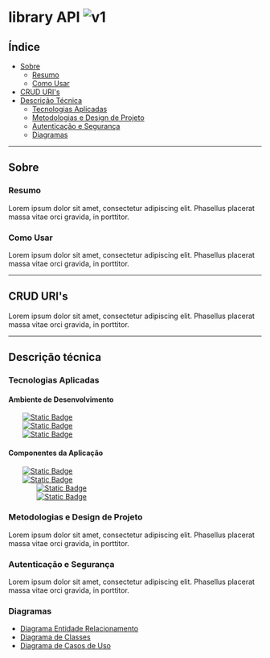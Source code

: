 # library API ![v1](https://img.shields.io/badge/version-1-informational)

## Índice

-   [Sobre](#sobre)
    -   [Resumo](#sobre-resumo)
    -   [Como Usar](#sobre-uso)
-   [CRUD URI's](#URIs)
-   [Descrição Técnica](#descrica_tecnica)
    -   [Tecnologias Aplicadas](#descrica_tecnica-techs)
    -   [Metodologias e Design de Projeto](#descricao_tecnica-design)
    -   [Autenticação e Segurança](#descricao_tecnica-auth)
    -   [Diagramas](#descrica_tecnica-diagramas)

---

## Sobre <a name = "sobre"></a>

### Resumo <a name = "sobre-resumo"></a>
Lorem ipsum dolor sit amet, consectetur adipiscing elit. Phasellus placerat massa vitae orci gravida, in porttitor.

### Como Usar <a name = "sobre-uso"></a>
Lorem ipsum dolor sit amet, consectetur adipiscing elit. Phasellus placerat massa vitae orci gravida, in porttitor.

---

## CRUD URI's <a name = "URIs"></a>

Lorem ipsum dolor sit amet, consectetur adipiscing elit. Phasellus placerat massa vitae orci gravida, in porttitor.

---

## Descrição técnica <a name = "descrica_tecnica"></a>

### Tecnologias Aplicadas <a name = "descrica_tecnica-techs"></a>

#### Ambiente de Desenvolvimento
&emsp;&emsp;<a href="https://www.fedoraproject.org" target="_blank">![Static Badge](https://img.shields.io/badge/v40-%23ffffff?style=flat&logo=fedora&logoColor=%2351A2DA&logoSize=auto&label=Fedora&labelColor=%23000000&color=%23333333&link=https%3A%2F%2Fwww.fedoraproject.org)</a>
<br>
&emsp;&emsp;<a href="https://www.zsh.org" target="_blank">![Static Badge](https://img.shields.io/badge/v5.9-%23ffffff?style=flat&logo=zsh&logoColor=%23F15A24&logoSize=auto&label=zsh&labelColor=%23000000&color=%23333333&link=https%3A%2F%2Fwww.zsh.org)</a>
<br>
&emsp;&emsp;<a href="https://code.visualstudio.com" target="_blank">![Static Badge](https://img.shields.io/badge/v1.95.3-%23ffffff?style=flat&logo=codecrafters&logoColor=%230065A9&logoSize=auto&label=VS%20Code&labelColor=%23000000&color=%23333333&link=https%3A%2F%2Fcode.visualstudio.com)</a>

#### Componentes da Aplicação
&emsp;&emsp;<a href="https://www.mariadb.org" target="_blank">![Static Badge](https://img.shields.io/badge/v15.1-%23ffffff?style=flat&logo=mariadb&logoColor=%23008595&logoSize=auto&label=Maria%20DB&labelColor=%23000000&color=%23333333&link=https%3A%2F%2Fwww.mariadb.org)</a>
<br>
&emsp;&emsp;<a href="https://www.nodejs.org" target="_blank">![Static Badge](https://img.shields.io/badge/v23.2-%23ffffff?style=flat&logo=nodedotjs&logoColor=%235FA04E&logoSize=auto&label=Node.js&labelColor=%23000000&color=%23333333&link=https%3A%2F%2Fwww.nodejs.org)</a>
<br>
&emsp;&emsp;&emsp;&emsp;<a href="https://www.npmjs.com/package/express" target="_blank">![Static Badge](https://img.shields.io/badge/v4.22.1-%23ffffff?style=flat&label=express&labelColor=%23000000&color=%23333333&link=https%3A%2F%2Fwww.npmjs.com%2Fpackage%2Fexpress)</a>
<br>
&emsp;&emsp;&emsp;&emsp;<a href="https://www.npmjs.com/package/MODULE" target="_blank">![Static Badge](https://img.shields.io/badge/v4.22.1-%23ffffff?style=flat&label=module&labelColor=%23000000&color=%23333333&link=https%3A%2F%2Fwww.npmjs.com%2Fpackage%2FMODULE)</a>

### Metodologias e Design de Projeto <a name = "descricao_tecnica-design"></a>
Lorem ipsum dolor sit amet, consectetur adipiscing elit. Phasellus placerat massa vitae orci gravida, in porttitor.

### Autenticação e Segurança <a name = "descricao_tecnica-auth"></a>
Lorem ipsum dolor sit amet, consectetur adipiscing elit. Phasellus placerat massa vitae orci gravida, in porttitor.

### Diagramas <a name = "descrica_tecnica-diagramas"></a>
- [Diagrama Entidade Relacionamento](https://github.com/devKaos117/library_API/blob/main/documentation/api_der.pdf)
- [Diagrama de Classes](https://github.com/devKaos117/library_API/blob/main/documentation/api_dc.pdf)
- [Diagrama de Casos de Uso](https://github.com/devKaos117/library_API/blob/main/documentation/api_dcu.pdf)